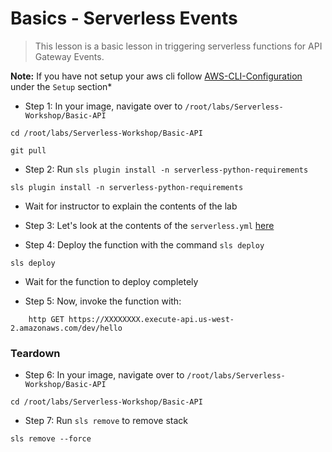 # Basics - Serverless Events

>This lesson is a basic lesson in triggering serverless functions for API Gateway Events. 

**Note:** If you have not setup your aws cli follow [AWS-CLI-Configuration](aws-configure/README.md) under the `Setup` section*

* Step 1: In your image, navigate over to `/root/labs/Serverless-Workshop/Basic-API`

```commandline
cd /root/labs/Serverless-Workshop/Basic-API
```

```commandline
git pull
```

* Step 2: Run `sls plugin install -n serverless-python-requirements`

```commandline
sls plugin install -n serverless-python-requirements
```

* Wait for instructor to explain the contents of the lab

* Step 3: Let's look at the contents of the `serverless.yml` [here](https://github.com/we45/Serverless-Workshop/blob/master/Basic-API/serverless.yml)

* Step 4: Deploy the function with the command `sls deploy`

```commandline
sls deploy
```

* Wait for the function to deploy completely

* Step 5: Now, invoke the function with: 

```commandline
    http GET https://XXXXXXXX.execute-api.us-west-2.amazonaws.com/dev/hello
```

### Teardown

* Step 6: In your image, navigate over to `/root/labs/Serverless-Workshop/Basic-API`

```commandline
cd /root/labs/Serverless-Workshop/Basic-API
```

* Step 7: Run `sls remove` to remove stack

```commandline
sls remove --force
```